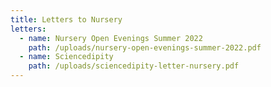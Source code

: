 ```yaml
---
title: Letters to Nursery
letters:
  - name: Nursery Open Evenings Summer 2022
    path: /uploads/nursery-open-evenings-summer-2022.pdf
  - name: Sciencedipity
    path: /uploads/sciencedipity-letter-nursery.pdf
---
```

